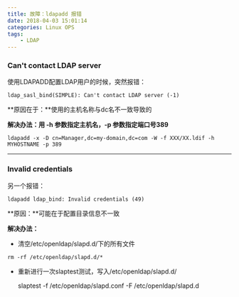 ```yaml
---
title: 故障：ldapadd 报错
date: 2018-04-03 15:01:14
categories: Linux OPS
tags:
    - LDAP
---
```


### Can't contact LDAP server ###

使用LDAPADD配置LDAP用户的时候，突然报错：

```
ldap_sasl_bind(SIMPLE): Can't contact LDAP server (-1)
```

**原因在于：**使用的主机名称与dc名不一致导致的

**解决办法：**用 -h 参数指定主机名，-p 参数指定端口号**389**

```
ldapadd -x -D cn=Manager,dc=my-domain,dc=com -W -f XXX/XX.ldif -h MYHOSTNAME -p 389
```


---

### Invalid credentials  ###

另一个报错：

```
ldapadd ldap_bind: Invalid credentials (49)
```

**原因：**可能在于配置目录信息不一致

**解决办法：**

- 清空/etc/openldap/slapd.d/下的所有文件
 
 `rm -rf /etc/openldap/slapd.d/*`

- 重新进行一次slaptest测试，写入/etc/openldap/slapd.d/

    slaptest -f /etc/openldap/slapd.conf -F /etc/openldap/slapd.d
